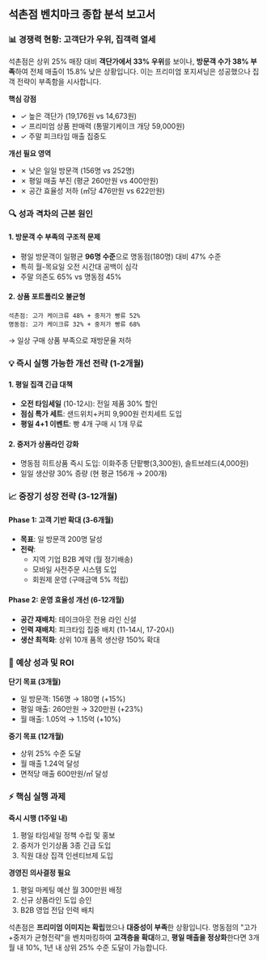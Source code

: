 ## 석촌점 벤치마크 종합 분석 보고서

### 📊 **경쟁력 현황: 고객단가 우위, 집객력 열세**

석촌점은 상위 25% 매장 대비 **객단가에서 33% 우위**를 보이나, **방문객 수가 38% 부족**하여 전체 매출이 15.8% 낮은 상황입니다. 이는 프리미엄 포지셔닝은 성공했으나 집객 전략이 부족함을 시사합니다.

**핵심 강점**
- ✓ 높은 객단가 (19,176원 vs 14,673원)
- ✓ 프리미엄 상품 판매력 (통딸기케이크 개당 59,000원)
- ✓ 주말 피크타임 매출 집중도

**개선 필요 영역**
- ✗ 낮은 일일 방문객 (156명 vs 252명)
- ✗ 평일 매출 부진 (평균 260만원 vs 400만원)
- ✗ 공간 효율성 저하 (㎡당 476만원 vs 622만원)

### 🔍 **성과 격차의 근본 원인**

#### **1. 방문객 수 부족의 구조적 문제**
- 평일 방문객이 일평균 **96명 수준**으로 명동점(180명) 대비 47% 수준
- 특히 월-목요일 오전 시간대 공백이 심각
- 주말 의존도 65% vs 명동점 45%

#### **2. 상품 포트폴리오 불균형**
```
석촌점: 고가 케이크류 48% + 중저가 빵류 52%
명동점: 고가 케이크류 32% + 중저가 빵류 68%
```
→ 일상 구매 상품 부족으로 재방문율 저하

### 💡 **즉시 실행 가능한 개선 전략 (1-2개월)**

#### **1. 평일 집객 긴급 대책**
- **오전 타임세일** (10-12시): 전일 제품 30% 할인
- **점심 특가 세트**: 샌드위치+커피 9,900원 런치세트 도입
- **평일 4+1 이벤트**: 빵 4개 구매 시 1개 무료

#### **2. 중저가 상품라인 강화**
- 명동점 히트상품 즉시 도입: 이화주종 단팥빵(3,300원), 솔트브레드(4,000원)
- 일일 생산량 30% 증량 (현 평균 156개 → 200개)

### 📈 **중장기 성장 전략 (3-12개월)**

#### **Phase 1: 고객 기반 확대 (3-6개월)**
- **목표**: 일 방문객 200명 달성
- **전략**: 
  * 지역 기업 B2B 계약 (월 정기배송)
  * 모바일 사전주문 시스템 도입
  * 회원제 운영 (구매금액 5% 적립)

#### **Phase 2: 운영 효율성 개선 (6-12개월)**
- **공간 재배치**: 테이크아웃 전용 라인 신설
- **인력 재배치**: 피크타임 집중 배치 (11-14시, 17-20시)
- **생산 최적화**: 상위 10개 품목 생산량 150% 확대

### 🎯 **예상 성과 및 ROI**

**단기 목표 (3개월)**
- 일 방문객: 156명 → 180명 (+15%)
- 평일 매출: 260만원 → 320만원 (+23%)
- 월 매출: 1.05억 → 1.15억 (+10%)

**중기 목표 (12개월)**
- 상위 25% 수준 도달
- 월 매출 1.24억 달성
- 면적당 매출 600만원/㎡ 달성

### ⚡ **핵심 실행 과제**

**즉시 시행 (1주일 내)**
1. 평일 타임세일 정책 수립 및 홍보
2. 중저가 인기상품 3종 긴급 도입
3. 직원 대상 집객 인센티브제 도입

**경영진 의사결정 필요**
1. 평일 마케팅 예산 월 300만원 배정
2. 신규 상품라인 도입 승인
3. B2B 영업 전담 인력 배치

석촌점은 **프리미엄 이미지는 확립**했으나 **대중성이 부족**한 상황입니다. 명동점의 "고가+중저가 균형전략"을 벤치마킹하여 **고객층을 확대**하고, **평일 매출을 정상화**한다면 3개월 내 10%, 1년 내 상위 25% 수준 도달이 가능합니다.
